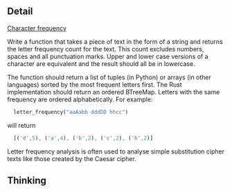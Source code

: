 ## Detail

[Character frequency](https://www.codewars.com/kata/character-frequency-1/train/rust)

Write a function that takes a piece of text in the form of a string and returns the letter frequency count for the text. This count excludes numbers, spaces and all punctuation marks. Upper and lower case versions of a character are equivalent and the result should all be in lowercase.

The function should return a list of tuples (in Python) or arrays (in other languages) sorted by the most frequent letters first. The Rust implementation should return an ordered BTreeMap. Letters with the same frequency are ordered alphabetically. For example:

```rust
  letter_frequency("aaAabb dddDD hhcc")
```

will return

```rust
  [('d',5), ('a',4), ('b',2), ('c',2), ('h',2)]
```

Letter frequency analysis is often used to analyse simple substitution cipher texts like those created by the Caesar cipher.

## Thinking


